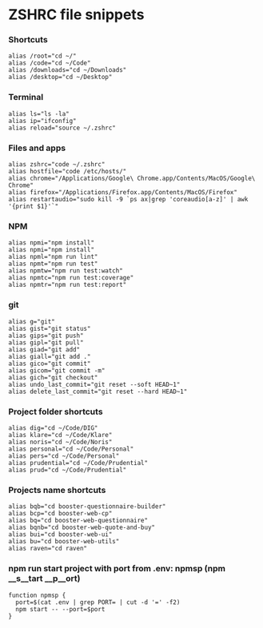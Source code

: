# ZSHRC file snippets

### Shortcuts
```shell
alias /root="cd ~/"
alias /code="cd ~/Code"
alias /downloads="cd ~/Downloads"
alias /desktop="cd ~/Desktop"
```

### Terminal
```shell
alias ls="ls -la"
alias ip="ifconfig"
alias reload="source ~/.zshrc"
```

### Files and apps
```shell
alias zshrc="code ~/.zshrc"
alias hostfile="code /etc/hosts/"
alias chrome="/Applications/Google\ Chrome.app/Contents/MacOS/Google\ Chrome"
alias firefox="/Applications/Firefox.app/Contents/MacOS/Firefox"
alias restartaudio="sudo kill -9 `ps ax|grep 'coreaudio[a-z]' | awk '{print $1}'`"
```

### NPM
```shell
alias npmi="npm install"
alias npmi="npm install"
alias npml="npm run lint"
alias npmt="npm run test"
alias npmtw="npm run test:watch"
alias npmtc="npm run test:coverage"
alias npmtr="npm run test:report"
```

### git
```shell
alias g="git"
alias gist="git status"
alias gips="git push"
alias gipl="git pull"
alias giad="git add"
alias giall="git add ."
alias gico="git commit"
alias gicom="git commit -m"
alias gich="git checkout"
alias undo_last_commit="git reset --soft HEAD~1"
alias delete_last_commit="git reset --hard HEAD~1"
```

### Project folder shortcuts
```shell
alias dig="cd ~/Code/DIG"
alias klare="cd ~/Code/Klare"
alias noris="cd ~/Code/Noris"
alias personal="cd ~/Code/Personal"
alias pers="cd ~/Code/Personal"
alias prudential="cd ~/Code/Prudential"
alias prud="cd ~/Code/Prudential"
```

### Projects name shortcuts
```shell
alias bqb="cd booster-questionnaire-builder"
alias bcp="cd booster-web-cp"
alias bq="cd booster-web-questionnaire"
alias bqnb="cd booster-web-quote-and-buy"
alias bui="cd booster-web-ui"
alias bu="cd booster-web-utils"
alias raven="cd raven"
```

### npm run start project with port from .env: npmsp (__npm__ __s__tart __p__ort)
```shell
function npmsp {
  port=$(cat .env | grep PORT= | cut -d '=' -f2)
  npm start -- --port=$port
}
```
